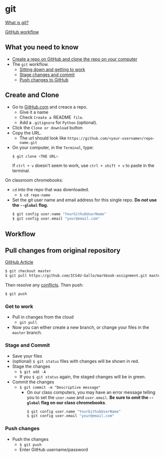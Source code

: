 # git
[What is git?](https://guides.github.com/introduction/git-handbook/)

[GitHub workflow](https://guides.github.com/introduction/flow/)


## What you need to know
- [Create a repo on GitHub and clone the repo on your computer](#create-and-clone)
- The `git` workflow.
  - [Sitting down and getting to work](#get-to-work)
  - [Stage changes and commit](#stage-and-commit)
  - [Push changes to GitHub](#push-changes)

## Create and Clone
- Go to [GitHub.com](github.com) and creace a repo.
  - Give it a name
  - Check `Create a `README` file`.
  - Add a `.gitignore` for `Python` (optional).
- Click the `Clone or download` button 
- Copy the URL.
  - The url should look like `https://github.com/<your-username>/repo-name.git`
- On your computer, in the `Terminal`, type:
    ```sh
    $ git clone <THE URL>
    ```
    If `ctrl + v` doesn't seem to work, use  `ctrl + shift + v` to paste in the terminal.

On classroom chromebooks:
- `cd` into the repo that was downloaded.
  - `$ cd repo-name`
- Set the git user name and email address for this single repo. **Do *not* use the `--global` flag.**
    ```sh
    $ git config user.name "YourGithubUserName"
    $ git config user.email "your@email.com"
    ```

## Workflow
## Pull changes from original repository
[GitHub Article](https://help.github.com/en/articles/merging-an-upstream-repository-into-your-fork)
```sh
$ git checkout master
$ git pull https://github.com/ICS4U-Gallo/markbook-assignment.git master
```
Then resolve any [conflicts](https://help.github.com/en/articles/addressing-merge-conflicts).
Then push:
```sh
$ git push
```

### Get to work
- Pull in changes from the cloud
  - `git pull`
- Now you can either create a new branch, or change your files in the `master` branch.

### Stage and Commit
- Save your files
- (optional) `$ git status` files with changes will be shown in red.
- Stage the changes
  - `$ git add -A`
  - If you `$ git status` again, the staged changes will be in green.
- Commit the changes
  - `$ git commit -m "Descriptive message"`
    - On our class computers, you may have an error message telling you to set the `user.name` and `user.email`. **Be sure to *omit* the `--global` flag on our class chromebooks**.
      ```sh
      $ git config user.name "YourGithubUserName"
      $ git config user.email "your@email.com"
      ```
 ### Push changes
- Push the changes
  - `$ git push`
  - Enter GitHub username/password
